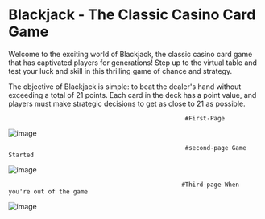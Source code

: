 # Blackjack - The Classic Casino Card Game

Welcome to the exciting world of Blackjack, the classic casino card game that has captivated players for generations! Step up to the virtual table and test your luck and skill in this thrilling game of chance and strategy.

The objective of Blackjack is simple: to beat the dealer's hand without exceeding a total of 21 points. Each card in the deck has a point value, and players must make strategic decisions to get as close to 21 as possible.

                                                     #First-Page
![image](https://github.com/gulammustafa41/BlackJackGame/assets/113841536/43b5b220-3efd-4dd3-b4f8-8ce417a55f70)

                                                     #second-page Game Started
![image](https://github.com/gulammustafa41/BlackJackGame/assets/113841536/b3944a41-768c-43b8-84f4-bdc733657240)

                                                    #Third-page When you're out of the game
![image](https://github.com/gulammustafa41/BlackJackGame/assets/113841536/cbd09359-90ab-4a62-89bf-20382a6b58aa)
